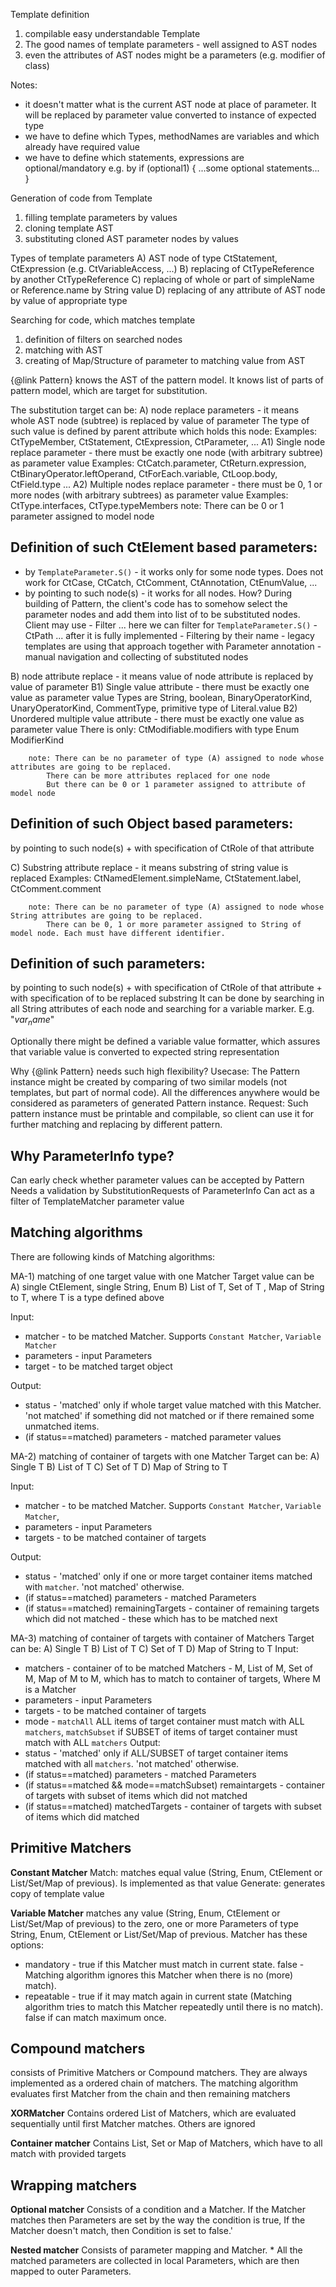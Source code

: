 Template definition
1) compilable easy understandable Template
2) The good names of template parameters - well assigned to AST nodes
3) even the attributes of AST nodes might be a parameters (e.g. modifier of class)
 
Notes:
- it doesn't matter what is the current AST node at place of parameter. It will be replaced by parameter value converted to instance of expected type
- we have to define which Types, methodNames are variables and which already have required value 
- we have to define which statements, expressions are optional/mandatory
	e.g. by
	if (optional1) {
		...some optional statements...
	}

Generation of code from Template
1) filling template parameters by values
2) cloning template AST
3) substituting cloned AST parameter nodes by values

Types of template parameters
A) AST node of type CtStatement, CtExpression (e.g. CtVariableAccess, ...)
B) replacing of CtTypeReference by another CtTypeReference
C) replacing of whole or part of simpleName or Reference.name by String value
D) replacing of any attribute of AST node by value of appropriate type

Searching for code, which matches template
1) definition of filters on searched nodes
2) matching with AST
3) creating of Map/Structure of parameter to matching value from AST


{@link Pattern} knows the AST of the pattern model.
It knows list of parts of pattern model, which are target for substitution.

The substitution target can be:
A) node replace parameters - it means whole AST node (subtree) is replaced by value of parameter
		The type of such value is defined by parent attribute which holds this node:
		Examples: CtTypeMember, CtStatement, CtExpression, CtParameter, ...
		A1) Single node replace parameter - there must be exactly one node (with arbitrary subtree) as parameter value
			Examples:
				CtCatch.parameter, CtReturn.expression, CtBinaryOperator.leftOperand,
				CtForEach.variable,
				CtLoop.body,
				CtField.type
				 ...
		A2) Multiple nodes replace parameter - there must be 0, 1 or more nodes (with arbitrary subtrees) as parameter value
			Examples:
				CtType.interfaces, CtType.typeMembers
		note: There can be 0 or 1 parameter assigned to model node

Definition of such CtElement based parameters:
------------------------------
- by `TemplateParameter.S()` - it works only for some node types. Does not work for CtCase, CtCatch, CtComment, CtAnnotation, CtEnumValue, ...
- by pointing to such node(s) - it works for all nodes. How? During  building of Pattern, the client's code has to somehow select the parameter nodes
			and add them into list of to be substituted nodes. Client may use
			- Filter ... here we can filter for `TemplateParameter.S()`
			- CtPath ... after it is fully implemented
			- Filtering by their name - legacy templates are using that approach together with Parameter annotation
			- manual navigation and collecting of substituted nodes

B) node attribute replace - it means value of node attribute is replaced by value of parameter
		B1) Single value attribute - there must be exactly one value as parameter value
			Types are String, boolean, BinaryOperatorKind, UnaryOperatorKind, CommentType, primitive type of Literal.value
		B2) Unordered multiple value attribute - there must be exactly one value as parameter value
			There is only: CtModifiable.modifiers with type Enum ModifierKind

		note: There can be no parameter of type (A) assigned to node whose attributes are going to be replaced.
			There can be more attributes replaced for one node
			But there can be 0 or 1 parameter assigned to attribute of model node

Definition of such Object based parameters:
------------------------------------------------------
by pointing to such node(s)
	+ with specification of CtRole of that attribute

C) Substring attribute replace - it means substring of string value is replaced
		Examples: CtNamedElement.simpleName, CtStatement.label, CtComment.comment

		note: There can be no parameter of type (A) assigned to node whose String attributes are going to be replaced.
			There can be 0, 1 or more parameter assigned to String of model node. Each must have different identifier.

Definition of such parameters:
------------------------------
by pointing to such node(s)
	+ with specification of CtRole of that attribute
	+ with specification of to be replaced substring
It can be done by searching in all String attributes of each node and searching for a variable marker. E.g. "$var_name$"

Optionally there might be defined a variable value formatter, which assures that variable value is converted to expected string representation

Why {@link Pattern} needs such high flexibility?
Usecase: The Pattern instance might be created by comparing of two similar models (not templates, but part of normal code).
All the differences anywhere would be considered as parameters of generated Pattern instance.
Request: Such pattern instance must be printable and compilable, so client can use it for further matching and replacing by different pattern.


Why ParameterInfo type?
----------------------
Can early check whether parameter values can be accepted by Pattern
Needs a validation by SubstitutionRequests of ParameterInfo
Can act as a filter of TemplateMatcher parameter value


Matching algorithms
-------------------
  
There are following kinds of Matching algorithms:

MA-1) matching of one target value with one Matcher
Target value can be 
A) single CtElement, single String, Enum
B) List of T, Set of T , Map of String to T, where T is a type defined above

Input: 
- matcher - to be matched Matcher. Supports `Constant Matcher`, `Variable Matcher`
- parameters - input Parameters
- target - to be matched target object

Output:
- status - 'matched' only if whole target value matched with this Matcher. 'not matched' if something did not matched or if there remained some unmatched items.
- (if status==matched) parameters -  matched parameter values

MA-2) matching of container of targets with one Matcher
Target can be:
A) Single T
B) List of T
C) Set of T
D) Map of String to T

Input:
- matcher - to be matched Matcher. Supports `Constant Matcher`, `Variable Matcher`, 
- parameters - input Parameters
- targets - to be matched container of targets

Output:
- status - 'matched' only if one or more target container items matched with `matcher`. 'not matched' otherwise.
- (if status==matched) parameters  - matched Parameters
- (if status==matched) remainingTargets - container of remaining targets which did not matched - these which has to be matched next    

MA-3) matching of container of targets with container of Matchers
Target can be:
A) Single T
B) List of T
C) Set of T
D) Map of String to T
Input:
- matchers - container of to be matched Matchers - M, List of M, Set of M, Map of M to M, which has to match to container of targets, Where M is a Matcher
- parameters - input Parameters
- targets - to be matched container of targets
- mode - `matchAll` ALL items of target container must match with ALL `matchers`, `matchSubset` if SUBSET of items of target container must match with ALL `matchers`
Output:
- status - 'matched' only if ALL/SUBSET of target container items matched with all `matchers`. 'not matched' otherwise.
- (if status==matched) parameters - matched Parameters
- (if status==matched && mode==matchSubset) remaintargets - container of targets with subset of items which did not matched
- (if status==matched) matchedTargets - container of targets with subset of items which did matched


Primitive Matchers
-----------------
**Constant Matcher**
Match: matches equal value (String, Enum, CtElement or List/Set/Map of previous). Is implemented as that value
Generate: generates copy of template value

**Variable Matcher**
matches any value (String, Enum, CtElement or List/Set/Map of previous) to the zero, one or more Parameters of type String, Enum, CtElement or List/Set/Map of previous.
Matcher has these options:
- mandatory - true if this Matcher must match in current state. false - Matching algorithm ignores this Matcher when there is no (more) match).
- repeatable - true if it may match again in current state (Matching algorithm tries to match this Matcher repeatedly until there is no match). false if can match maximum once.

Compound matchers
-----------------
consists of Primitive Matchers or Compound matchers. They are always implemented as a ordered chain of matchers.
The matching algorithm evaluates first Matcher from the chain and then remaining matchers

**XORMatcher** 
Contains ordered List of Matchers, which are evaluated sequentially until first Matcher matches. Others are ignored

**Container matcher**
Contains List, Set or Map of Matchers, which have to all match with provided targets

Wrapping matchers
-----------------
**Optional matcher**
Consists of a condition and a Matcher. 
If the Matcher matches then Parameters are set by the way the condition is true,
If the Matcher doesn't match, then Condition is set to false.'
**Nested matcher**
Consists of parameter mapping and Matcher. *All the matched parameters are collected in local Parameters, which are then mapped to outer Parameters.

